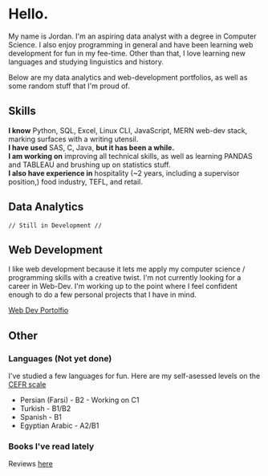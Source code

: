 # Hello.

My name is Jordan. I'm an aspiring data analyst with a degree in Computer Science. I also enjoy programming in general and have been learning web development for fun in my fee-time. Other than that, I love learning new languages and studying linguistics and history.

Below are my data analytics and web-development portfolios, as well as some random stuff that I'm proud of.
## Skills
**I know** Python, SQL, Excel, Linux CLI, JavaScript, MERN web-dev stack, marking surfaces with a writing utensil. <br>
**I have used** SAS, C, Java,  **but it has been a while.** <br>
**I am working on** improving all technical skills, as well as learning PANDAS and TABLEAU and brushing up on statistics stuff. <br>
**I also have experience in** hospitality (~2 years, including a supervisor position,) food industry, TEFL, and retail. <br>
## Data Analytics
    // Still in Development //
## Web Development
I like web development because it lets me apply my computer science / programming skills with a creative twist. I'm not currently looking for a career in Web-Dev. I'm working up to the point where I feel confident enough to do a few personal projects that I have in mind.

[Web Dev Portolfio](https://github.com/jmcgallia/Portfolio)
## Other
### Languages (Not yet done)
I've studied a few languages for fun. Here are my self-asessed levels on the [CEFR scale](https://www.coe.int/en/web/common-european-framework-reference-languages/level-descriptions)
* Persian (Farsi) - B2 - Working on C1
* Turkish - B1/B2
* Spanish - B1
* Egyptian Arabic - A2/B1
### Books I've read lately
Reviews [here](https://github.com/jmcgallia/book_reviews/tree/main#readme)



<!--
**jmcgallia/jmcgallia** is a ✨ _special_ ✨ repository because its `README.md` (this file) appears on your GitHub profile.

Here are some ideas to get you started:

- 🔭 I’m currently working on ...
- 🌱 I’m currently learning ...
- 👯 I’m looking to collaborate on ...
- 🤔 I’m looking for help with ...
- 💬 Ask me about ...
- 📫 How to reach me: ...
- 😄 Pronouns: ...
- ⚡ Fun fact: ...
-->
